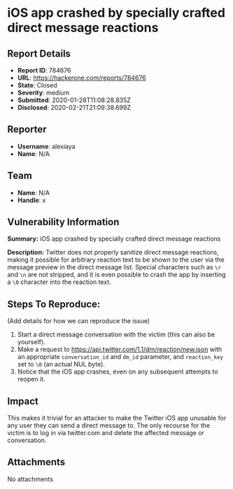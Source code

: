 # iOS app crashed by specially crafted direct message reactions

## Report Details
- **Report ID**: 784676
- **URL**: https://hackerone.com/reports/784676
- **State**: Closed
- **Severity**: medium
- **Submitted**: 2020-01-28T11:08:28.835Z
- **Disclosed**: 2020-02-21T21:09:38.699Z

## Reporter
- **Username**: alexiaya
- **Name**: N/A

## Team
- **Name**: N/A
- **Handle**: x

## Vulnerability Information
**Summary:** iOS app crashed by specially crafted direct message reactions

**Description:**
Twitter does not properly sanitize direct message reactions, making it possible for arbitrary reaction text to be shown to the user via the message preview in the direct message list. Special characters such as `\r` and `\n` are not stripped, and it is even possible to crash the app by inserting a `\0` character into the reaction text.

## Steps To Reproduce:

(Add details for how we can reproduce the issue)

  1. Start a direct message conversation with the victim (this can also be yourself).
  1. Make a request to https://api.twitter.com/1.1/dm/reaction/new.json with an appropriate `conversation_id` and `dm_id` parameter, and `reaction_key` set to `\0` (an actual NUL byte).
  1. Notice that the iOS app crashes, even on any subsequent attempts to reopen it.

## Impact

This makes it trivial for an attacker to make the Twitter iOS app unusable for any user they can send a direct message to. The only recourse for the victim is to log in via twitter.com and delete the affected message or conversation.

## Attachments
No attachments
